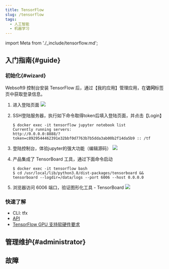 ```yaml
---
title: TensorFlow
slug: /tensorflow
tags:
  - 人工智能
  - 机器学习
---
```


import Meta from './_include/tensorflow.md';

<Meta name="meta" />

## 入门指南{#guide}

### 初始化{#wizard}

Websoft9 控制台安装 TensorFlow 后，通过【我的应用】管理应用，在**访问**标签页中获取登录信息。  

1. 进入登陆页面
   ![](https://libs.websoft9.com/Websoft9/DocsPicture/zh/tensorflow/tensorflow-login-websoft9.png)

2. SSH登陆服务器，执行如下命令取得token后填入登陆页面，并点击【Login】
   ```
   $ docker exec -it tensorflow jupyter notebook list
   Currently running servers:
   http://0.0.0.0:8888/?token=c8929544462391e32bbf0d7763b7b5dda3ab00b2f14da5b9 :: /tf

   ```

3. 登陆控制台，体验jupyter的强大功能（编辑源码）
   ![](https://libs.websoft9.com/Websoft9/DocsPicture/zh/tensorflow/tensorflow-main-websoft9.png)

4. 产品集成了 TensorBoard 工具，通过下面命令启动
   ```
   $ docker exec -it tensorflow bash
   $ cd /usr/local/lib/python3.8/dist-packages/tensorboard && tensorboard --logdir=/data/logs --port 6006 --host 0.0.0.0
   ```

5. 浏览器访问 6006 端口，验证图形化工具 - TensorBoard
   ![](https://libs.websoft9.com/Websoft9/DocsPicture/zh/tensorflow/tensorflow-board-websoft9.png)

### 快速了解

- CLI: tfx
- [API](https://tensorflow.google.cn/api_docs)
- [TensorFlow GPU 支持软硬件要求](https://www.tensorflow.org/install/gpu)

## 管理维护{#administrator}

## 故障
